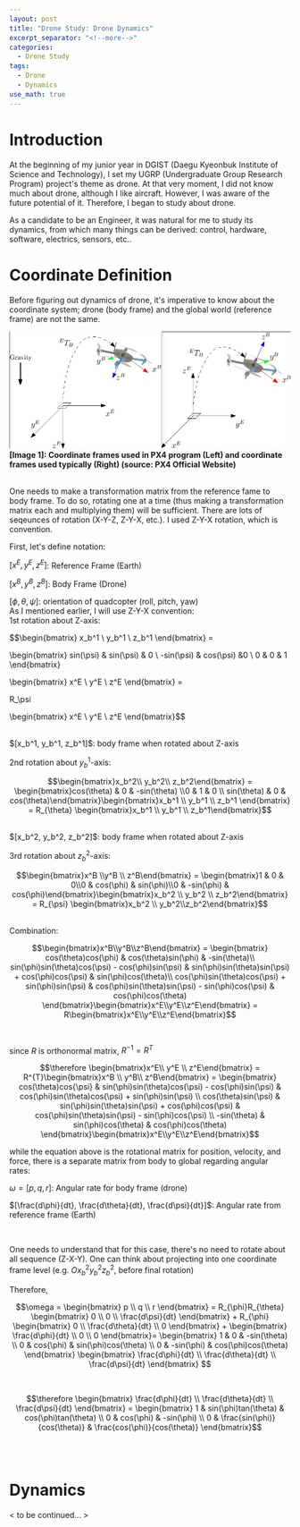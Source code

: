 ```yaml
---
layout: post
title: "Drone Study: Drone Dynamics"
excerpt_separator: "<!--more-->"
categories:
  - Drone Study
tags:
  - Drone
  - Dynamics
use_math: true
---
```


# Introduction

At the beginning of my junior year in DGIST (Daegu Kyeonbuk Institute of Science and Technology), I set my UGRP (Undergraduate Group Research Program) project's theme as drone. At that very moment, I did not know much about drone, although I like aircraft. However, I was aware of the future potential of it. Therefore, I began to study about drone.

As a candidate to be an Engineer, it was natural for me to study its dynamics, from which many things can be derived: control, hardware, software, electrics, sensors, etc..


# Coordinate Definition

Before figuring out dynamics of drone, it's imperative to know about the coordinate system; drone (body frame) and the global world (reference frame) are not the same.

<img src ="/assets/images/ref_frames.png" width = "" height = "" title ="PX4 Reference frame">
<figcaption align = "left"><b> [Image 1]: Coordinate frames used in PX4 program (Left) and coordinate frames used typically (Right) (source: PX4 Official Website)</b></figcaption>

<br>

One needs to make a transformation matrix from the reference fame to body frame. To do so, rotating one at a time (thus making a transformation matrix each and multiplying them) will be sufficient. 
There are lots of seqeunces of rotation (X-Y-Z, Z-Y-X, etc.). I used Z-Y-X rotation, which is convention. 


First, let's define notation:

$[x^E, y^E, z^E]$: Reference Frame (Earth)

$[x^B, y^B, z^B]$: Body Frame (Drone)

$[\phi, \theta, \psi]$: orientation of quadcopter (roll, pitch, yaw)
<br>
As I mentioned earlier, I will use Z-Y-X convention:
<br>
1st rotation about Z-axis:

$$\begin{bmatrix} 
x_b^1 \\ 
y_b^1 \\ 
z_b^1 
\end{bmatrix} = 

\begin{bmatrix} 
sin(\psi) & sin(\psi) & 0 \\
-sin(\psi) & cos(\psi) &0 \\
0 & 0 & 1
\end{bmatrix} 

\begin{bmatrix} 
x^E \\ 
y^E \\ 
z^E
\end{bmatrix} = 

R_\psi 

\begin{bmatrix}
x^E \\ 
y^E \\ 
z^E 
\end{bmatrix}$$

<br>
$[x_b^1, y_b^1, z_b^1]$: body frame when rotated about Z-axis
<br>

2nd rotation about $y_b^1$-axis:

$$\begin{bmatrix}x_b^2\\ y_b^2\\ z_b^2\end{bmatrix} = \begin{bmatrix}cos(\theta) & 0 & -sin(\theta) \\0 & 1 & 0 \\ sin(\theta) & 0 & cos(\theta)\end{bmatrix}\begin{bmatrix}x_b^1 \\ y_b^1 \\ z_b^1 \end{bmatrix} = R_{\theta} \begin{bmatrix}x_b^1 \\ y_b^1 \\ z_b^1\end{bmatrix}$$

<br>
$[x_b^2, y_b^2, z_b^2]$: body frame when rotated about Z-axis
<br>

3rd rotation about $z_b^2$-axis:

$$\begin{bmatrix}x^B \\y^B \\ z^B\end{bmatrix} = \begin{bmatrix}1 & 0 & 0\\0 & cos(\phi) & sin(\phi)\\0 & -sin(\phi) & cos(\phi)\end{bmatrix}\begin{bmatrix}x_b^2 \\ y_b^2 \\ z_b^2\end{bmatrix} = R_{\psi} \begin{bmatrix}x_b^2 \\ y_b^2\\z_b^2\end{bmatrix}$$


<br>
Combination:


$$\begin{bmatrix}x^B\\y^B\\z^B\end{bmatrix} = \begin{bmatrix} cos(\theta)cos(\phi) & cos(\theta)sin(\phi) & -sin(\theta)\\ sin(\phi)sin(\theta)cos(\psi) - cos(\phi)sin(\psi) & sin(\phi)sin(\theta)sin(\psi) + cos(\phi)cos(\psi) & sin(\phi)cos(\theta)\\ cos(\phi)sin(\theta)cos(\psi) + sin(\phi)sin(\psi) & cos(\phi)sin(\theta)sin(\psi) - sin(\phi)cos(\psi) & cos(\phi)cos(\theta) \end{bmatrix}\begin{bmatrix}x^E\\y^E\\z^E\end{bmatrix} = R\begin{bmatrix}x^E\\y^E\\z^E\end{bmatrix}$$

<br>

since $R$ is orthonormal matrix, $R^{-1} =R^T$
<br>

$$\therefore \begin{bmatrix}x^E\\ y^E \\ z^E\end{bmatrix} = R^{T}\begin{bmatrix}x^B \\ y^B\\ z^B\end{bmatrix} = \begin{bmatrix} cos(\theta)cos{\psi} & sin(\phi)sin(\theta)cos(\psi) - cos(\phi)sin(\psi) &  cos(\phi)sin(\theta)cos(\psi) + sin(\phi)sin(\psi) \\ cos(\theta)sin(\psi) & sin(\phi)sin(\theta)sin(\psi) + cos(\phi)cos(\psi) & cos(\phi)sin(\theta)sin(\psi) - sin(\phi)cos(\psi) \\ -sin(\theta)  & sin(\phi)cos(\theta) & cos(\phi)cos(\theta) \end{bmatrix}\begin{bmatrix}x^E\\y^E\\z^E\end{bmatrix}$$


while the equation above is the rotational matrix for position, velocity, and force, there is a separate matrix from body to global regarding angular rates:
<br>

$\omega = [p, q, r]$: Angular rate for body frame (drone)

$[\frac{d\phi}{dt}, \frac{d\theta}{dt}, \frac{d\psi}{dt}]$: Angular rate from reference frame (Earth)

<br>

One needs to understand that for this case, there's no need to rotate about all sequence (Z-X-Y). One can think about projecting into one coordinate frame level (e.g. $Ox_b^2y_b^2z_b^2$, before final rotation) 

Therefore,

$$\omega = \begin{bmatrix} p \\ q \\ r \end{bmatrix} = R_{\phi}R_{\theta} \begin{bmatrix} 0 \\ 0 \\ \frac{d\psi}{dt} \end{bmatrix} + R_{\phi} \begin{bmatrix} 0 \\ \frac{d\theta}{dt} \\ 0 \end{bmatrix} + \begin{bmatrix} \frac{d\phi}{dt} \\ 0 \\ 0 \end{bmatrix}= \begin{bmatrix} 1 & 0 & -sin(\theta) \\ 0 & cos(\phi) & sin(\phi)cos(\theta) \\ 0 & -sin(\phi) & cos(\phi)cos(\theta) \end{bmatrix} \begin{bmatrix}  \frac{d\phi}{dt} \\ \frac{d\theta}{dt} \\ \frac{d\psi}{dt} \end{bmatrix} $$

<br>

$$\therefore \begin{bmatrix}  \frac{d\phi}{dt} \\ \frac{d\theta}{dt} \\ \frac{d\psi}{dt} \end{bmatrix} = \begin{bmatrix} 1 & sin(\phi)tan(\theta) & cos(\phi)tan(\theta) \\ 0 & cos(\phi) & -sin(\phi) \\ 0 & \frac{sin(\phi)}{cos(\theta)} & \frac{cos(\phi)}{cos(\theta)} \end{bmatrix}$$

<br>
<br>

# Dynamics

< to be continued... >